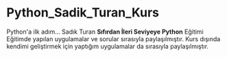 # Python_Sadik_Turan_Kurs
Python'a ilk adım... Sadık Turan **Sıfırdan İleri Seviyeye Python** Eğitimi Eğitimde yapılan uygulamalar ve sorular sırasıyla paylaşılmıştır. Kurs dışında kendimi geliştirmek için yaptığım uygulamalar da sırasıyla paylaşılmıştır.
